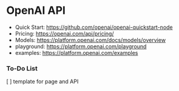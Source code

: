 # OpenAI API

- Quick Start: https://github.com/openai/openai-quickstart-node
- Pricing: https://openai.com/api/pricing/
- Models: https://platform.openai.com/docs/models/overview
- playground: https://platform.openai.com/playground
- examples: https://platform.openai.com/examples

### To-Do List

[ ] template for page and API
